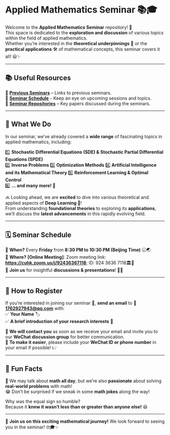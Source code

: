 # Applied Mathematics Seminar 📚🎓

Welcome to the **Applied Mathematics Seminar** repository! 👋  
This space is dedicated to the **exploration and discussion** of various topics within the field of applied mathematics.  
Whether you’re interested in the **theoretical underpinnings** 🧐 or the **practical applications** 🛠️ of mathematical concepts, this seminar covers it all! 😃✨

---

## 📚 Useful Resources 
🔗 **[Previous Seminars](https://github.com/Applied-Math-Seminar/Applied-Math-Seminar)** – Links to previous seminars.  
📅 **[Seminar Schedule](https://github.com/Applied-Math-Seminar/Applied-Math-Seminar)** – Keep an eye on upcoming sessions and topics.  
📖 **[Seminar Repositories](https://github.com/Applied-Math-Seminar/Applied-Math-Seminar)** – Key papers discussed during the seminars.  

---

## 🧮 What We Do 

In our seminar, we’ve already covered a **wide range** of fascinating topics in applied mathematics, including:

1️⃣ **Stochastic Differential Equations (SDE) & Stochastic Partial Differential Equations (SPDE)**  
2️⃣ **Inverse Problems** 
3️⃣ **Optimization Methods** 
4️⃣ **Artificial Intelligence and its Mathematical Theory** 
5️⃣ **Reinforcement Learning & Optimal Control**  
6️⃣ **... and many more! 🚀**  

🔜 Looking ahead, we are **excited** to dive into various theoretical and applied aspects of **Deep Learning 🤖**!  
From understanding **foundational theories** to exploring its **applications**, we’ll discuss the **latest advancements** in this rapidly evolving field.  

---

## 🗓️ Seminar Schedule  
📌 **When?** Every **Friday** from **8:30 PM to 10:30 PM (Beijing Time)** 🕣🌏  
📍 **Where?** **[Online Meeting]**:  Zoom meeting link: **https://cuhk.zoom.us/j/92436367118**; ID: 924 3636 7118🏛️🏫  
📢 **Join us** for insightful **discussions & presentations**! 🎤✨  

---

## 📝 How to Register  

If you’re interested in joining our seminar 🤗, **send an email** to 📧 **1762927943@qq.com** with:  
✅ **Your Name** 🏷️  
✅ **A brief introduction of your research interests** 📑  

💬 **We will contact you** as soon as we receive your email and invite you to our **WeChat discussion group** for better communication.  
📲 **To make it easier**, please include your **WeChat ID or phone number** in your email if possible! 📞💡  

---

## 🎉 Fun Facts  

🎯 We may talk about **math all day**, but we’re also **passionate** about solving **real-world problems** with math!  
😂 Don’t be surprised if we sneak in some **math jokes** along the way!  

Why was the equal sign so humble?  
Because it **knew it wasn’t less than or greater than anyone else!** 😆  

---

🚀 **Join us on this exciting mathematical journey!** We look forward to seeing you in the seminar! 🤓🎓✨  
